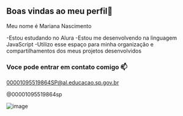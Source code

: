 ## Boas vindas ao meu perfil💙

Meu nome é Mariana Nascimento

-Estou estudando no Alura
-Estou me desenvolvendo na linguagem JavaScript
-Utilizo esse espaço para minha organização e compartilhamentos dos meus projetos desenvolvidos

### Voce pode entrar em contato comigo 📫

00001095519864SP@al.educacao.sp.gov.br

@00001095519864sp


![image](https://github.com/pernalonga019/pernalonga019/assets/170681414/fd7bab9d-2b1d-4a9a-9ca0-800367ba0754)
